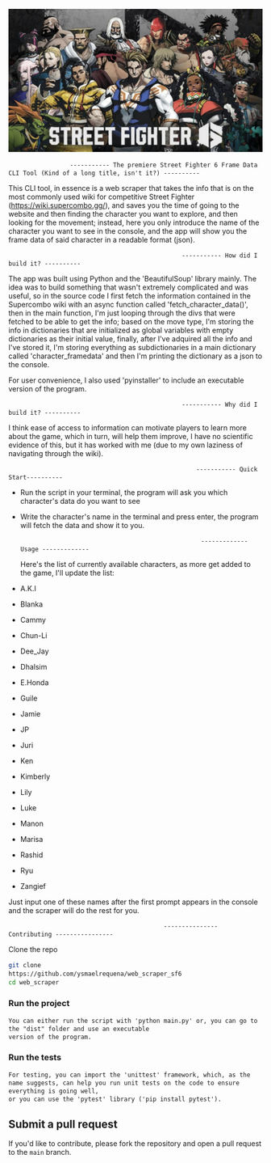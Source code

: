 ![Alt Text](https://github.com/ysmaelrequena/Street-Fighter-6-frame-data-CLI-tool/blob/main/sf6.jpg)
                     
                     
                     
                     
                     
                     
                     ----------- The premiere Street Fighter 6 Frame Data CLI Tool (Kind of a long title, isn't it?) ----------
                                                                                                                          
This CLI tool, in essence is a web scraper that takes the info that is on the most commonly used wiki for competitive Street Fighter (https://wiki.supercombo.gg/),
and saves you the time of going to the website and then finding the character you want to explore, and then looking for the movement; instead, here you only 
introduce the name of the character you want to see in the console, and the app will show you the frame data of said character in a readable format (json).
                                                                                                      
                                                                                                                                                                                                                                                                                                                                                                                                                                                                                                                                                                                                                             
                                                    ----------- How did I build it? ----------
                                                    
The app was built using Python and the 'BeautifulSoup' library mainly. The idea was to build something that wasn't extremely complicated and was useful, so in the
source code I first fetch the information contained in the Supercombo wiki with an async function called 'fetch_character_data()', then in the main function,
I'm just looping through the divs that were fetched to be able to get the info; based on the move type, I'm storing the info in dictionaries that
are initialized as global variables with empty dictionaries as their initial value, finally, after I've adquired all the info and I've stored it, I'm storing 
everything as subdictionaries in a main dictionary called 'character_framedata' and then I'm printing the dictionary as a json to the console.

For user convenience, I also used 'pyinstaller' to include an executable version of the program.
                                                                                                      
                                                                                                      
                                                                                                      
                                                                                                      
                                                    ----------- Why did I build it? ----------
                                                    
I think ease of access to information can motivate players to learn more about the game, which in turn, will help them improve, I have no scientific evidence of this,
but it has worked with me (due to my own laziness of navigating through the wiki).
                                                                                                      
                                                                                                      
                                                                                                      
                                                        ----------- Quick Start----------
                                                        
                                                                                                                                                              
- Run the script in your terminal, the program will ask you which character's data do you want to see
- Write the character's name in the terminal and press enter, the program will fetch the data and show it to you.
                                                                                                      
                                                                                                      
                                                        ------------- Usage -------------

  Here's the list of currently available characters, as more get added to the game, I'll update the list:

- A.K.I
- Blanka
- Cammy
- Chun-Li
- Dee_Jay
- Dhalsim
- E.Honda
- Guile
- Jamie
- JP
- Juri
- Ken
- Kimberly
- Lily
- Luke
- Manon
- Marisa
- Rashid
- Ryu
- Zangief

Just input one of these names after the first prompt appears in the console and the scraper will do the rest for you.


                                               --------------- Contributing ----------------
Clone the repo

```bash
git clone
https://github.com/ysmaelrequena/web_scraper_sf6
cd web_scraper
```

### Run the project
```
You can either run the script with 'python main.py' or, you can go to the "dist" folder and use an executable
version of the program.
```

### Run the tests

```
For testing, you can import the 'unittest' framework, which, as the name suggests, can help you run unit tests on the code to ensure everything is going well,
or you can use the 'pytest' library ('pip install pytest').
```

## Submit a pull request

If you'd like to contribute, please fork the repository and open a pull request to the `main` branch.
                                                                                                      
                                                                                                    
